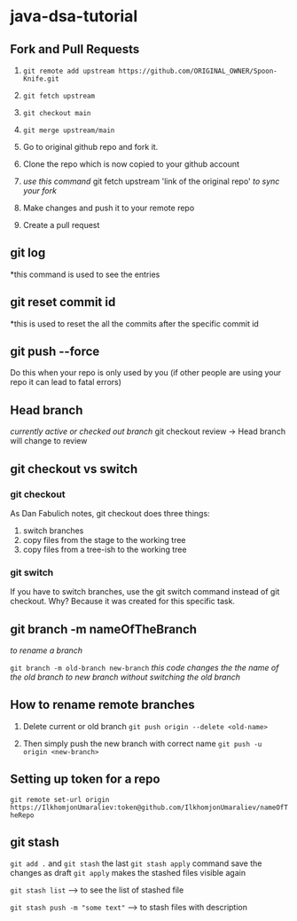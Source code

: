# java-dsa-tutorial
## Fork and Pull Requests

1. `git remote add upstream https://github.com/ORIGINAL_OWNER/Spoon-Knife.git`
2. `git fetch upstream`
3. `git checkout main`
4. `git merge upstream/main`




1. Go to original github repo and fork it.
2. Clone the repo which is now copied to your github account
3. *use this command* git fetch upstream 'link of the original repo' *to sync your fork*
4. Make changes and push it to your remote repo
5. Create a pull request


## git log
*this command is used to see the entries

## git reset commit id
*this is used to reset the all the commits after the specific commit id

## git push --force 
Do this when your repo is only used by you (if other people are using your repo it can lead to fatal errors)

## Head branch
*currently active or checked out branch*
git checkout review -> Head branch will change to review

## git checkout vs switch
### git checkout
As Dan Fabulich notes, git checkout does three things:
1. switch branches
2. copy files from the stage to the working tree
3. copy files from a tree-ish to the working tree


### git switch
If you have to switch branches, use the git switch command instead of git checkout. Why? Because it was created for this specific task.


## git branch -m nameOfTheBranch
*to rename a branch*

`git branch -m old-branch new-branch`
*this code changes the the name of the old branch to new branch without switching the old branch*

## How to rename remote branches
1. Delete current or old branch
`git push origin --delete <old-name>`

2. Then simply push the new branch with correct name
`git push -u origin <new-branch>`


## Setting up token for a repo

`git remote set-url origin https://IlkhomjonUmaraliev:token@github.com/IlkhomjonUmaraliev/nameOfTheRepo`


## git stash
`git add .` and `git stash` the last `git stash apply` command save the changes as draft
`git apply` makes the stashed files visible again

`git stash list` --> to see the list of stashed file

`git stash push -m "some text"` --> to stash files with description

